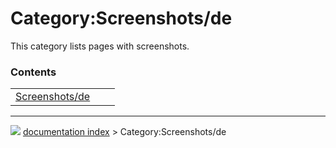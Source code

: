 # Category:Screenshots/de
This category lists pages with screenshots.

### Contents

|     |     |     |
| --- | --- | --- |
| [Screenshots/de](Screenshots/de.md) |



---
![](images/Right_arrow.png) [documentation index](../README.md) > Category:Screenshots/de
